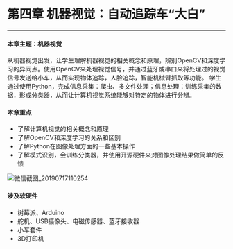 # 第四章 机器视觉：自动追踪车“大白”

---

#### 本章主题：机器视觉

从机器视觉出发，让学生理解机器视觉的相关概念和原理，辨别OpenCV和深度学习的异同点。使用OpenCV来处理视觉信号，并通过蓝牙或串口来将处理过的视觉信号发送给小车，从而实现物体追踪，人脸追踪，智能机械臂抓取等功能。
学生通过使用Python，完成信息采集：爬虫、多文件处理；信息处理：训练采集的数据，形成分类器，从而让计算机视觉系统能够对特定的物体进行分辨。

#### 本章重点

- 了解计算机视觉的相关概念和原理
- 了解OpenCV和深度学习的关系和区别
- 了解Python在图像处理方面的一些基本操作
- 了解模式识别，会训练分类器，并使用开源硬件来对图像处理结果做简单的反馈

![微信截图_20190717110254](https://md.hass.live/%E5%BE%AE%E4%BF%A1%E5%9B%BE%E7%89%87_20190717110952.jpg)

#### 涉及软硬件

- 树莓派、Arduino
- 舵机、USB摄像头、电磁传感器、蓝牙接收器
- 小车套件
- 3D打印机
